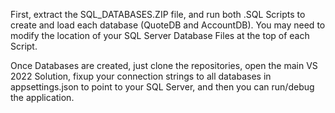 First, extract the SQL_DATABASES.ZIP file, and run both .SQL Scripts to create and load each database (QuoteDB and AccountDB). You may need to modify the location of your SQL Server Database Files at the top of each Script.

Once Databases are created, just clone the repositories, open the main VS 2022 Solution, fixup your connection strings to all databases in appsettings.json to point to your SQL Server, and then you can run/debug the application.
